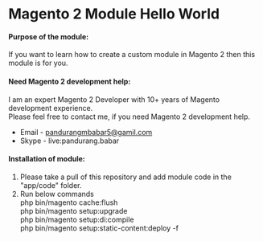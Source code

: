 # Magento 2 Module Hello World

#### Purpose of the module:
If you want to learn how to create a custom module in Magento 2 then this module is for you.

#### Need Magento 2 development help:
I am an expert Magento 2 Developer with 10+ years of Magento development experience.<br>
Please feel free to contact me, if you need Magento 2 development help.
* Email - pandurangmbabar5@gamil.com
* Skype - live:pandurang.babar

#### Installation of module:
  1. Please take a pull of this repository and add module code in the "app/code" folder.
  2. Run below commands <br>
    php bin/magento cache:flush <br>
    php bin/magento setup:upgrade <br>
    php bin/magento setup:di:compile <br>
    php bin/magento setup:static-content:deploy -f <br>

 
